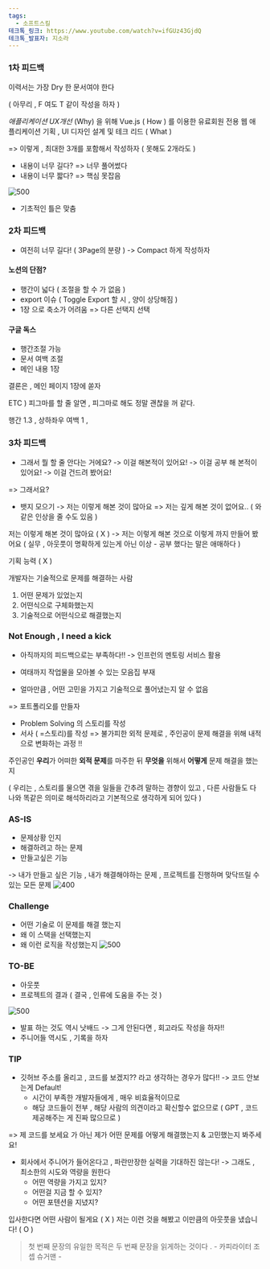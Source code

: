 ```yaml
---
tags:
  - 소프트스킬
테크톡_링크: https://www.youtube.com/watch?v=ifGUz43GjdQ
테크톡_발표자: 지소라
---
```

### 1차 피드백 

이력서는 가장 Dry 한 문서여야 한다

( 아무리 , F 여도 T 같이 작성을 하자 )

*애플리케이션 UX개선* (Why) 을 위해 Vue.js ( How ) 를 이용한
유료회원 전용 웹 애플리케이션 기획 , UI 디자인 설계 및 테크 리드 ( What )

=> 이렇게 , 최대한 3개를 포함해서 작성하자 ( 못해도 2개라도 )

- 내용이 너무 길다? => 너무 풀어썼다
- 내용이 너무 짧다? => 핵심 못잡음

![500](https://i.imgur.com/ygjOssZ.png)

- 기초적인 틀은 맞춤

### 2차 피드백

- 여전히 너무 길다! ( 3Page의 분량 )
	-> Compact 하게 작성하자

#### 노션의 단점?

- 행간이 넓다 ( 조절을 할 수 가 없음 )
- export 이슈 ( Toggle Export 할 시 , 양이 상당해짐 )
- 1장 으로 축소가 어려움
=> 다른 선택지 선택
#### 구글 독스

- 행간조절 가능
- 문서 여백 조절
- 메인 내용 1장

결론은 , 메인 페이지 1장에 쏟자

ETC ) 피그마를 할 줄 알면 , 피그마로 해도 정말 괜찮을 꺼 같다.


행간 1.3 , 상하좌우 여백 1 , 

### 3차 피드백

- 그래서 뭘 할 줄 안다는 거에요?
-> 이걸 해본적이 있어요!
-> 이걸 공부 해 본적이 있어요!
-> 이걸 건드려 봤어요!

=> 그래서요?

- 뱃지 모으기
-> 저는 이렇게 해본 것이 많아요
=> 저는 깊게 해본 것이 없어요.. ( 와 같은 인상을 줄 수도 있음 )

저는 이렇게 해본 것이 많아요 ( X )
-> 저는 이렇게 해본 것으로 이렇게 까지 만들어 봤어요 
( 실무 , 아웃풋이 명확하게 있는게 아닌 이상 - 공부 했다는 말은 애매하다 )


기획 능력 ( X )

개발자는 기술적으로 문제를 해결하는 사람

1. 어떤 문제가 있었는지
2. 어떤식으로 구체화했는지
3. 기술적으로 어떤식으로 해결했는지

### Not Enough , I need a kick

- 아직까지의 피드백으로는 부족하다!!
	-> 인프런의 멘토링 서비스 활용

- 여태까지 작업물을 모아볼 수 있는 모음집 부재
- 얼마만큼 , 어떤 고민을 가지고 기술적으로 풀어냈는지 알 수 없음

=> 포트폴리오를 만들자

- Problem Solving 의 스토리를 작성
- 서사 ( =스토리)를 작성
=> 불가피한 외적 문제로 , 주인공이 문제 해결을 위해 내적으로 변화하는 과정 !!

주인공인 **우리**가
어떠한 **외적 문제**를 마주한 뒤
**무엇을** 위해서
**어떻게** 문제 해결을 했는지


( 우리는 , 스토리를 물으면 겪을 일들을 간추려 말하는 경향이 있고 , 
 다른 사람들도 다 나와 똑같은 의미로 해석하리라고 기본적으로 생각하게 되어 있다 )

### AS-IS

- 문제상황 인지
- 해결하려고 하는 문제
- 만들고싶은 기능

-> 내가 만들고 싶은 기능 , 내가 해결해야하는 문제 , 프로젝트를 진행하며 맞닥뜨릴 수 있는 모든 문제
![400](https://i.imgur.com/kWjwExc.png)

### Challenge

- 어떤 기술로 이 문제를 해결 했는지
- 왜 이 스택을 선택했는지
- 왜 이런 로직을 작성했는지
![500](https://i.imgur.com/vCQVqOm.png)

### TO-BE

- 아웃풋
- 프로젝트의 결과
( 결국 , 인류에 도움을 주는 것 )

![500](https://i.imgur.com/fmhRhjL.png)

- 발표 하는 것도 역시 낫배드
	-> 그게 안된다면 , 회고라도 작성을 하자!!
- 주니어들 역시도 , 기록을 하자

### TIP

- 깃허브 주소를 올리고 , 코드를 보겠지?? 라고 생각하는 경우가 많다!!
	-> 코드 안보는게 Default!
	- 시간이 부족한 개발자들에게 , 매우 비효율적이므로
	- 해당 코드들이 전부 , 해당 사람의 의견이라고 확신할수 없으므로
		( GPT , 코드 제공해주는 게 진짜 많으므로 )
		
=> 제 코드를 보세요 가 아닌 제가 어떤 문제를 어떻게 해결했는지 & 고민했는지 봐주세요!

- 회사에서 주니어가 들어온다고 , 파란만장한 실력을 기대하진 않는다!
	-> 그래도 , 최소한의 시도와 역량을 원한다
	 - 어떤 역량을 가지고 있지?
	 - 어떤걸 지금 할 수 있지?
	 - 어떤 포텐션을 지녔지?

입사한다면 어떤 사람이 될게요 ( X )
저는 이런 것을 해봤고 이만큼의 아웃풋을 냈습니다! ( O )

> 첫 번째 문장의 유일한 목적은
> 두 번째 문장을 읽게하는 것이다 . - 카피라이터 조셉 슈거맨 - 